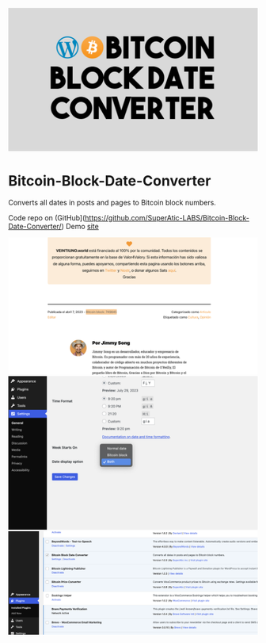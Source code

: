 
![](https://github.com/SuperAtic-LABS/Bitcoin-Block-Date-Converter/blob/main/Bitcoin-Block-Date-Converter_Logo.png)

# Bitcoin-Block-Date-Converter
Converts all dates in posts and pages to Bitcoin block numbers.

Code repo on (GitHub](https://github.com/SuperAtic-LABS/Bitcoin-Block-Date-Converter/)
Demo [site](https://veintiuno.world/articulo/fijar-los-incentivos-el-dinero-fiduciario-alimenta-a-las-empresas-en-quiebra/#jp-relatedposts)

![](https://github.com/SuperAtic-LABS/Bitcoin-Block-Date-Converter/blob/main/screenshot-1.png)
![](https://github.com/SuperAtic-LABS/Bitcoin-Block-Date-Converter/blob/main/screenshot-2.png)
![](https://github.com/SuperAtic-LABS/Bitcoin-Block-Date-Converter/blob/main/screenshot-3.png)
